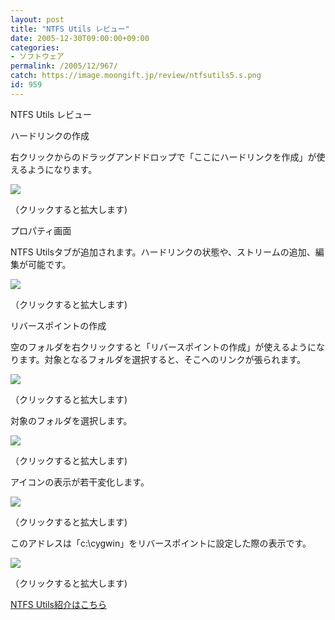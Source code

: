 ```yaml
---
layout: post
title: "NTFS Utils レビュー"
date: 2005-12-30T09:00:00+09:00
categories:
- ソフトウェア
permalink: /2005/12/967/
catch: https://image.moongift.jp/review/ntfsutils5.s.png
id: 959
---
```

NTFS Utils レビュー  
<!--more-->

ハードリンクの作成

  

右クリックからのドラッグアンドドロップで「ここにハードリンクを作成」が使えるようになります。

  

[![](https://image.moongift.jp/review/ntfsutils2.s.png)](https://image.moongift.jp/review/ntfsutils2.png)  
  
（クリックすると拡大します)

  

プロパティ画面

  

NTFS Utilsタブが追加されます。ハードリンクの状態や、ストリームの追加、編集が可能です。

  

[![](https://image.moongift.jp/review/ntfsutils3.s.png)](https://image.moongift.jp/review/ntfsutils3.png)  
  
（クリックすると拡大します)

  

リバースポイントの作成

  

空のフォルダを右クリックすると「リバースポイントの作成」が使えるようになります。対象となるフォルダを選択すると、そこへのリンクが張られます。

  

[![](https://image.moongift.jp/review/ntfsutils4.s.png)](https://image.moongift.jp/review/ntfsutils4.png)  
  
（クリックすると拡大します)

  

対象のフォルダを選択します。

  

[![](https://image.moongift.jp/review/ntfsutils5.s.png)](https://image.moongift.jp/review/ntfsutils5.png)  
  
（クリックすると拡大します)

  

アイコンの表示が若干変化します。

  

[![](https://image.moongift.jp/review/ntfsutils6.s.png)](https://image.moongift.jp/review/ntfsutils6.png)  
  
（クリックすると拡大します)

  

このアドレスは「c:\cygwin」をリバースポイントに設定した際の表示です。

  

[![](https://image.moongift.jp/review/ntfsutils7.s.png)](https://image.moongift.jp/review/ntfsutils7.png)  
  
（クリックすると拡大します)

  

[NTFS Utils紹介はこちら](http://fw.moongift.jp/intro/i-944.html)

